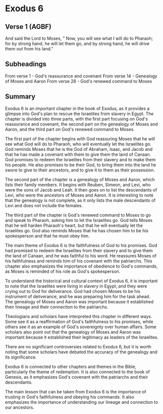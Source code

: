 # Exodus 6

## Verse 1 (AGBF)

And said the Lord to Moses, " Now, you will see what I will do to Pharaoh; for by strong hand, he will let them go, and by strong hand, he will drive them out from his land."

## Subheadings

From verse 1 - God's reassurance and covenant
From verse 14 - Genealogy of Moses and Aaron
From verse 28 - God's renewed command to Moses

## Summary

Exodus 6 is an important chapter in the book of Exodus, as it provides a glimpse into God's plan to rescue the Israelites from slavery in Egypt. The chapter is divided into three parts, with the first part focusing on God's reassurance and covenant, the second part on the genealogy of Moses and Aaron, and the third part on God's renewed command to Moses.

The first part of the chapter begins with God reassuring Moses that he will see what God will do to Pharaoh, who will eventually let the Israelites go. God reminds Moses that he is the God of Abraham, Isaac, and Jacob and that he has made a covenant with them to give them the land of Canaan. God promises to redeem the Israelites from their slavery and to make them his people. He also promises to be their God, to bring them into the land he swore to give to their ancestors, and to give it to them as their possession.

The second part of the chapter is a genealogy of Moses and Aaron, which lists their family members. It begins with Reuben, Simeon, and Levi, who were the sons of Jacob and Leah. It then goes on to list the descendants of Levi, who were the ancestors of Moses and Aaron. It is interesting to note that the genealogy is not complete, as it only lists the male descendants of Levi and does not include the females.

The third part of the chapter is God's renewed command to Moses to go and speak to Pharaoh, asking him to let the Israelites go. God tells Moses that he will harden Pharaoh's heart, but that he will eventually let the Israelites go. God also reminds Moses that he has chosen him to be his spokesperson and that he must obey him.

The main theme of Exodus 6 is the faithfulness of God to his promises. God had promised to redeem the Israelites from their slavery and to give them the land of Canaan, and he was faithful to his word. He reassures Moses of his faithfulness and reminds him of his covenant with the patriarchs. This chapter also emphasizes the importance of obedience to God's commands, as Moses is reminded of his role as God's spokesperson.

To understand the historical and cultural context of Exodus 6, it is important to note that the Israelites were living in slavery in Egypt, and they were crying out to God for deliverance. God had chosen Moses to be his instrument of deliverance, and he was preparing him for the task ahead. The genealogy of Moses and Aaron was important because it established their lineage and their connection to the patriarchs.

Theologians and scholars have interpreted this chapter in different ways. Some see it as a reaffirmation of God's faithfulness to his promises, while others see it as an example of God's sovereignty over human affairs. Some scholars also point out that the genealogy of Moses and Aaron was important because it established their legitimacy as leaders of the Israelites.

There are no significant controversies related to Exodus 6, but it is worth noting that some scholars have debated the accuracy of the genealogy and its significance.

Exodus 6 is connected to other chapters and themes in the Bible, particularly the theme of redemption. It is also connected to the book of Genesis, as it emphasizes God's covenant with the patriarchs and their descendants.

The main lesson that can be taken from Exodus 6 is the importance of trusting in God's faithfulness and obeying his commands. It also emphasizes the importance of understanding our lineage and connection to our ancestors.